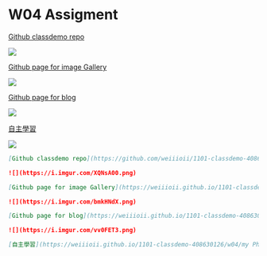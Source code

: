 # W04 Assigment

[Github classdemo repo](https://github.com/weiiioii/1101-classdemo-408630126)

![](https://i.imgur.com/XQNsA00.png)

[Github page for image Gallery](https://weiiioii.github.io/1101-classdemo-408630126/w04/imageGallery.html)

![](https://i.imgur.com/bmkHNdX.png)

[Github page for blog](https://weiiioii.github.io/1101-classdemo-408630126/w04/blog.html)

![](https://i.imgur.com/vv0FET3.png)

[自主學習](https://weiiioii.github.io/1101-classdemo-408630126/w04/myPhotoGallery/myPhotoGallery.html)

![](https://i.imgur.com/wf2VHJy.png)

```markdown
[Github classdemo repo](https://github.com/weiiioii/1101-classdemo-408630126)

![](https://i.imgur.com/XQNsA00.png)

[Github page for image Gallery](https://weiiioii.github.io/1101-classdemo-408630126/w04/imageGallery.html)

![](https://i.imgur.com/bmkHNdX.png)

[Github page for blog](https://weiiioii.github.io/1101-classdemo-408630126/w04/blog.html)

![](https://i.imgur.com/vv0FET3.png)

[自主學習](https://weiiioii.github.io/1101-classdemo-408630126/w04/my Photo Gall.ery/myPhotoGallery.html)
```
